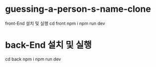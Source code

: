 ﻿# guessing-a-person-s-name-clone
front-End 설치 및 실행
cd front
npm i
npm run dev

# back-End 설치 및 실행
cd back
npm i
npm run dev
